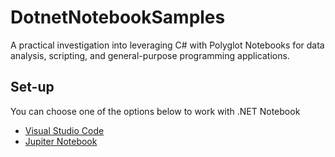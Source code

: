 # DotnetNotebookSamples

A practical investigation into leveraging C# with Polyglot Notebooks for data analysis, scripting, and general-purpose programming applications.

## Set-up

You can choose one of the options below to work with .NET Notebook

- [Visual Studio Code](./docs/vscode-setup.md)
- [Jupiter Notebook](./docs/jupiter-setup.md)
